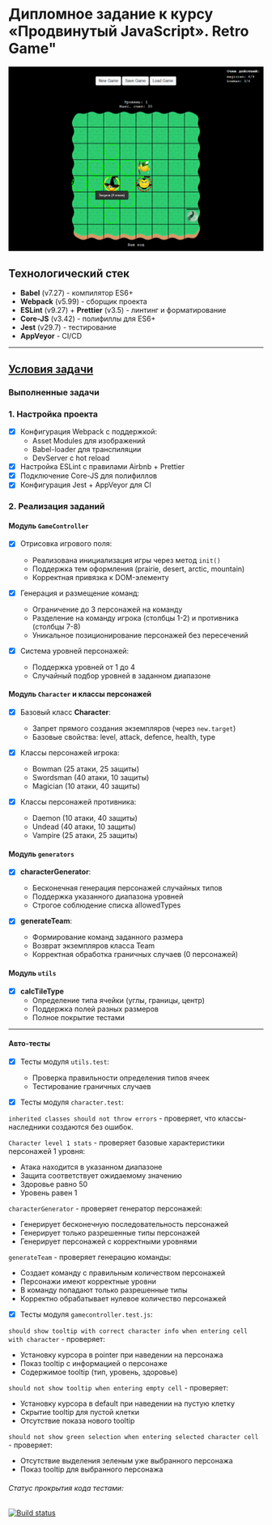 # Дипломное задание к курсу «Продвинутый JavaScript». Retro Game"

![Game](/src/img/readme_img/game.png)

## Технологический стек
- **Babel** (v7.27) - компилятор ES6+
- **Webpack** (v5.99) - сборщик проекта
- **ESLint** (v9.27) + **Prettier** (v3.5) - линтинг и форматирование
- **Core-JS** (v3.42) - полифиллы для ES6+
- **Jest** (v29.7) - тестирование
- **AppVeyor** - CI/CD

***

## [Условия задачи](https://github.com/netology-code/js-advanced-diploma "Ссылка на задание по дипломному проекту")

### Выполненные задачи

### 1. Настройка проекта
- [x] Конфигурация Webpack с поддержкой:
  - Asset Modules для изображений
  - Babel-loader для транспиляции
  - DevServer с hot reload
- [x] Настройка ESLint с правилами Airbnb + Prettier
- [x] Подключение Core-JS для полифиллов
- [x] Конфигурация Jest + AppVeyor для CI

### 2. Реализация заданий

#### Модуль `GameController`

- [x] Отрисовка игрового поля:
    - Реализована инициализация игры через метод `init()`
    - Поддержка тем оформления (prairie, desert, arctic, mountain)
    - Корректная привязка к DOM-элементу

- [x] Генерация и размещение команд:
    - Ограничение до 3 персонажей на команду
    - Разделение на команду игрока (столбцы 1-2) и противника (столбцы 7-8)
    - Уникальное позиционирование персонажей без пересечений

- [x] Система уровней персонажей:
    - Поддержка уровней от 1 до 4
    - Случайный подбор уровней в заданном диапазоне

#### Модуль `Character` и классы персонажей

- [x] Базовый класс **Character**:
    - Запрет прямого создания экземпляров (через `new.target`)
    - Базовые свойства: level, attack, defence, health, type

- [x] Классы персонажей игрока:
    - Bowman (25 атаки, 25 защиты)
    - Swordsman (40 атаки, 10 защиты)
    - Magician (10 атаки, 40 защиты)

- [x] Классы персонажей противника:
    - Daemon (10 атаки, 40 защиты)
    - Undead (40 атаки, 10 защиты)
    - Vampire (25 атаки, 25 защиты)

#### Модуль `generators`

- [x] **characterGenerator**:
    - Бесконечная генерация персонажей случайных типов
    - Поддержка указанного диапазона уровней
    - Строгое соблюдение списка allowedTypes

- [x] **generateTeam**:
    - Формирование команд заданного размера
    - Возврат экземпляров класса Team
    - Корректная обработка граничных случаев (0 персонажей)

#### Модуль `utils`

- [x] **calcTileType**
    - Определение типа ячейки (углы, границы, центр)
    - Поддержка полей разных размеров
    - Полное покрытие тестами

***

#### Авто-тесты 

- [x] Тесты модуля `utils.test`:
    - Проверка правильности определения типов ячеек
    - Тестирование граничных случаев

- [x] Тесты модуля `character.test`:
  
`inherited classes should not throw errors` - проверяет, что классы-наследники создаются без ошибок.

`Character level 1 stats` - проверяет базовые характеристики персонажей 1 уровня:
  - Атака находится в указанном диапазоне
  - Защита соответствует ожидаемому значению
  - Здоровье равно 50
  - Уровень равен 1

`characterGenerator` - проверяет генератор персонажей:
  - Генерирует бесконечную последовательность персонажей
  - Генерирует только разрешенные типы персонажей
  - Генерирует персонажей с корректными уровнями

`generateTeam` - проверяет генерацию команды:
  - Создает команду с правильным количеством персонажей
  - Персонажи имеют корректные уровни
  - В команду попадают только разрешенные типы
  - Корректно обрабатывает нулевое количество персонажей


- [x] Тесты модуля `gamecontroller.test.js`:

`should show tooltip with correct character info when entering cell with character` - проверяет:
  - Установку курсора в pointer при наведении на персонажа
  - Показ tooltip с информацией о персонаже
  - Содержимое tooltip (тип, уровень, здоровье)

`should not show tooltip when entering empty cell` - проверяет:
  - Установку курсора в default при наведении на пустую клетку
  - Скрытие tooltip для пустой клетки
  - Отсутствие показа нового tooltip

`should not show green selection when entering selected character cell` - проверяет:
  - Отсутствие выделения зеленым уже выбранного персонажа
  - Показ tooltip для выбранного персонажа

###### Статус прокрытия кода тестами:
[![Build status](https://ci.appveyor.com/api/projects/status/t6stdwsxbhqq80fs?svg=true)](https://ci.appveyor.com/project/Nikolay87-ru/js-advanced-diploma)